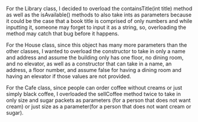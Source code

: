 For the Library class, I decided to overload the containsTitle(int title) method as well as the isAvailable() methods to also take ints as parameters because it could be the case that a book title is comprised of only numbers and while inputting it, someone may forget to input it as a string, so, overloading the method may catch that bug before it happens.

For the House class, since this object has many more parameters than the other classes, I wanted to overload the constructor to take in only a name and address and assume the building only has one floor, no dining room, and no elevator, as well as a constructor that can take in a name, an address, a floor number, and assume false for having a dining room and having an elevator if those values are not provided.

For the Cafe class, since people can order coffee without creams or just simply black coffee, I overloaded the sellCoffee method twice to take in only size and sugar packets as parameters (for a person that does not want cream) or just size as a parameter(for a person that does not want cream or sugar). 